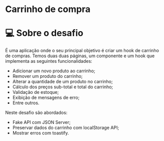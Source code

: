 # Carrinho de compra

# 💻 Sobre o desafio

É uma aplicação onde o seu principal objetivo é criar um hook de carrinho de compras. Temos duas duas páginas, um componente e um hook que implementa as seguintes funcionalidades:

- Adicionar um novo produto ao carrinho;
- Remover um produto do carrinho;
- Alterar a quantidade de um produto no carrinho;
- Cálculo dos preços sub-total e total do carrinho;
- Validação de estoque;
- Exibição de mensagens de erro;
- Entre outros.

Neste desafio são abordados:

- Fake API com JSON Server;
- Preservar dados do carrinho com localStorage API;
- Mostrar erros com toastify.
